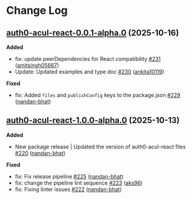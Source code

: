 # Change Log

## [auth0-acul-react-0.0.1-alpha.0](https://github.com/auth0/universal-login/tree/auth0-acul-react-0.0.1-alpha.0) (2025-10-16)

**Added**
- fix: update peerDependencies for React compatibility [\#231](https://github.com/auth0/universal-login/pull/231) ([amitsingh05667](https://github.com/amitsingh05667))
- Update: Updated examples and type doc [\#230](https://github.com/auth0/universal-login/pull/230) ([ankita10119](https://github.com/ankita10119))

**Fixed**
- fix: Added `files` and `publishConfig` keys to the package.json [\#229](https://github.com/auth0/universal-login/pull/229) ([nandan-bhat](https://github.com/nandan-bhat))

## [auth0-acul-react-1.0.0-alpha.0](https://github.com/auth0/universal-login/tree/auth0-acul-react-1.0.0-alpha.0) (2025-10-13)

**Added**
- New package release | Updated the version of auth0-acul-react files [\#220](https://github.com/auth0/universal-login/pull/220) ([nandan-bhat](https://github.com/nandan-bhat))

**Fixed**
- fix: Fix release pipeline [\#225](https://github.com/auth0/universal-login/pull/225) ([nandan-bhat](https://github.com/nandan-bhat))
- fix: change the pipeline lint sequence [\#223](https://github.com/auth0/universal-login/pull/223) ([aks96](https://github.com/aks96))
- fix: Fixing linter issues [\#222](https://github.com/auth0/universal-login/pull/222) ([nandan-bhat](https://github.com/nandan-bhat))
